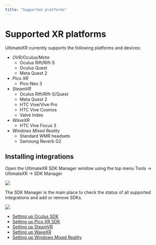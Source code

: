 ```yaml
---
title: "Supported platforms"
---
```


# Supported XR platforms

UltimateXR currently supports the following platforms and devices:

- *OVR/Oculus/Meta*:
  - Oculus Rift/Rift-S
  - Oculus Quest
  - Meta Quest 2
- *Pico XR*
  - Pico Neo 3
- *SteamVR*
  - Oculus Rift/Rift-S/Quest
  - Meta Quest 2
  - HTC Vive/Vive Pro
  - HTC Vive Cosmos
  - Valve Index
- *WaveXR*
  - HTC Vive Focus 3
- *Windows Mixed Reality*
  - Standard WMR headsets
  - Samsung Reverb G2

## Installing integrations

Open the UltimateXR SDK Manager window using the top menu Tools -> UltimateXR -> SDK Manager

![](/guides/media/supported-platforms/01SDKManagerOpen.png)
 
The SDK Manager is the main place to check the status of all supported integrations and add or remove SDKs.

![](/guides/media/supported-platforms/02SDKManager.png)
 
- [Setting up Oculus SDK](/guides/oculus)
- [Setting up Pico XR SDK](/guides/picoxr)
- [Setting up SteamVR](/guides/steamvr)
- [Setting up WaveXR](/guides/wavexr)
- [Setting up Windows Mixed Reality](/guides/windows-mixed-reality)